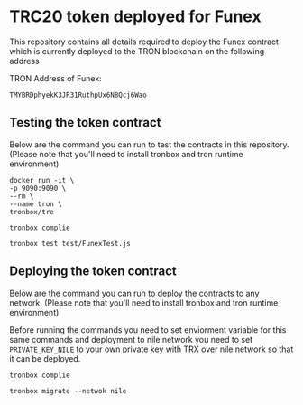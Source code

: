 # TRC20 token deployed for Funex

This repository contains all details required to deploy the Funex contract which is currently deployed to the TRON blockchain on the following address

TRON Address of Funex:

```
TMYBRDphyekK3JR31RuthpUx6N8Qcj6Wao
```

## Testing the token contract

Below are the command you can run to test the contracts in this repository. (Please note that you'll need to install tronbox and tron runtime environment)

```shell
docker run -it \
-p 9090:9090 \
--rm \
--name tron \
tronbox/tre

tronbox complie

tronbox test test/FunexTest.js
```

## Deploying the token contract

Below are the command you can run to deploy the contracts to any network. (Please note that you'll need to install tronbox and tron runtime environment)

Before running the commands you need to set enviorment variable for this same commands and deployment to nile network you need to set `PRIVATE_KEY_NILE` to your own private key with TRX over nile network so that it can be deployed.

```shell
tronbox complie

tronbox migrate --netwok nile
```
